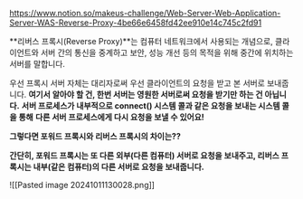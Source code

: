 https://www.notion.so/makeus-challenge/Web-Server-Web-Application-Server-WAS-Reverse-Proxy-4be66e6458fd42ee910e14c745c2fd91

**리버스 프록시(Reverse Proxy)**는 컴퓨터 네트워크에서 사용되는 개념으로,
클라이언트와 서버 간의 통신을 중계하고 보안, 성능 개선 등의 목적을 위해 중간에 위치하는 서버를 말합니다.

우선 프록시 서버 자체는 대리자로써 우선 클라이언트의 요청을 받고 본 서버로 보내줍니다.
**여기서 알아야 할 건, 한번 서버는 영원한 서버로써 요청을 받기만 하는 건 아닙니다.**
**서버 프로세스가 내부적으로 connect() 시스템 콜과 같은 요청을 보내는 시스템 콜을 통해**
**다른 서버 프로세스에게 다시 요청을 보낼 수 있어요!**

**그렇다면 포워드 프록시와 리버스 프록시의 차이는??**

**간단히, 포워드 프록시는 또 다른 외부(다른 컴퓨터) 서버로 요청을 보내주고,
리버스 프록시는 내부(같은 컴퓨터)의 다른 서버로 요청을 보내줍니다.**

![[Pasted image 20241011130028.png]]